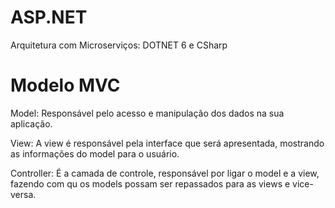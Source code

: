 # ASP.NET
Arquitetura com Microserviços: DOTNET 6 e CSharp

# Modelo MVC

Model: Responsável pelo acesso e manipulação dos dados na sua aplicação.

View: A view é responsável pela interface que será apresentada, mostrando
as informações do model para o usuário.

Controller: É a camada de controle, responsável por ligar o model e a view,
fazendo com qu os models possam ser repassados para as views e vice-versa.